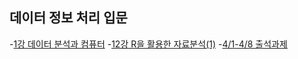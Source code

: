 ## 데이터 정보 처리 입문

-[1강 데이터 분석과 컴퓨터](./1강_데이터분석과컴퓨터/READEME.md) 
-[12강 R을 활용한 자료분석(1)](<./12강_R을활용한자료분석(1)/R(1).md>) 
-[4/1-4/8 출석과제](./출석수업/assignment.md)
